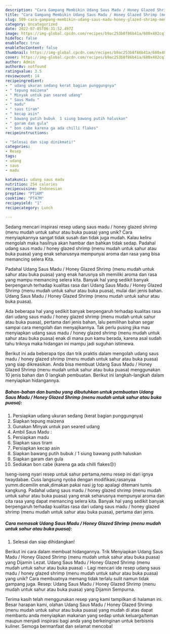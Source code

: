 ```yaml
---
description: "Cara Gampang Membikin Udang Saus Madu / Honey Glazed Shrimp (menu mudah untuk sahur atau buka puasa) yang Lezat"
title: "Cara Gampang Membikin Udang Saus Madu / Honey Glazed Shrimp (menu mudah untuk sahur atau buka puasa) yang Lezat"
slug: 509-cara-gampang-membikin-udang-saus-madu-honey-glazed-shrimp-menu-mudah-untuk-sahur-atau-buka-puasa-yang-lezat
category: Uncategorized
date: 2022-07-05T06:31:52.497Z
image: https://img-global.cpcdn.com/recipes/b9ac253b8f86b41a/680x482cq70/udang-saus-madu-honey-glazed-shrimp-menu-mudah-untuk-sahur-atau-buka-puasa-foto-resep-utama.jpg
hideToc: false
enableToc: true
enableTocContent: false
thumbnail: https://img-global.cpcdn.com/recipes/b9ac253b8f86b41a/680x482cq70/udang-saus-madu-honey-glazed-shrimp-menu-mudah-untuk-sahur-atau-buka-puasa-foto-resep-utama.jpg
cover: https://img-global.cpcdn.com/recipes/b9ac253b8f86b41a/680x482cq70/udang-saus-madu-honey-glazed-shrimp-menu-mudah-untuk-sahur-atau-buka-puasa-foto-resep-utama.jpg
author: Admin
authorAv: notfound
ratingvalue: 3.5
reviewcount: 14
recipeingredient:
- " udang ukuran sedang kerat bagian punggungnya"
- " tepung maizena"
- " Minyak untuk pan seared udang"
- " Saus Madu "
- " madu"
- " saus tiram"
- " kecap asin"
- " bawang putih bubuk  1 siung bawang putih haluskan"
- " garam dan gula"
- " bon cabe karena ga ada chilli flakes"
recipeinstructions:

- "Selesai dan siap dinikmati!"
categories:
- Resep
tags:
- udang
- saus
- madu

katakunci: udang saus madu 
nutrition: 254 calories
recipecuisine: Indonesian
preptime: "PT16M"
cooktime: "PT47M"
recipeyield: "1"
recipecategory: Lunch

---
```





Sedang mencari inspirasi resep udang saus madu / honey glazed shrimp (menu mudah untuk sahur atau buka puasa) yang unik? Cara menyiapkannya sangat tidak susah dan tidak juga mudah. Kalau keliru mengolah maka hasilnya akan hambar dan bahkan tidak sedap. Padahal udang saus madu / honey glazed shrimp (menu mudah untuk sahur atau buka puasa) yang enak seharusnya mempunyai aroma dan rasa yang bisa memancing selera Kita.





Padahal Udang Saus Madu / Honey Glazed Shrimp (menu mudah untuk sahur atau buka puasa) yang enak harusnya sih memiliki aroma dan rasa yang mampu memancing selera kita. Banyak hal yang sedikit banyak berpengaruh terhadap kualitas rasa dari Udang Saus Madu / Honey Glazed Shrimp (menu mudah untuk sahur atau buka puasa), mulai dari jenis bahan. Udang Saus Madu / Honey Glazed Shrimp (menu mudah untuk sahur atau buka puasa).

Ada beberapa hal yang sedikit banyak berpengaruh terhadap kualitas rasa dari udang saus madu / honey glazed shrimp (menu mudah untuk sahur atau buka puasa), pertama dari jenis bahan, lalu pemilihan bahan segar sampai cara mengolah dan menyajikannya. Tak perlu pusing jika mau menyiapkan udang saus madu / honey glazed shrimp (menu mudah untuk sahur atau buka puasa) enak di mana pun kamu berada, karena asal sudah tahu triknya maka hidangan ini mampu jadi suguhan istimewa.






Berikut ini ada beberapa tips dan trik praktis dalam mengolah udang saus madu / honey glazed shrimp (menu mudah untuk sahur atau buka puasa) yang siap dikreasikan. Anda bisa membuat Udang Saus Madu / Honey Glazed Shrimp (menu mudah untuk sahur atau buka puasa) menggunakan 10 jenis bahan dan 0 langkah pembuatan. Berikut ini langkah-langkah dalam menyiapkan hidangannya.

<!--inarticleads1-->

##### Bahan-bahan dan bumbu yang dibutuhkan untuk pembuatan Udang Saus Madu / Honey Glazed Shrimp (menu mudah untuk sahur atau buka puasa):

1. Persiapkan  udang ukuran sedang (kerat bagian punggungnya)
1. Siapkan  tepung maizena
1. Gunakan  Minyak untuk pan seared udang
1. Ambil  Saus Madu :
1. Persiapkan  madu
1. Siapkan  saus tiram
1. Persiapkan  kecap asin
1. Siapkan  bawang putih bubuk / 1 siung bawang putih haluskan
1. Siapkan  garam dan gula
1. Sediakan  bon cabe (karena ga ada chilli flakes😣)


Iseng-iseng nyari resep untuk sahur pertama,nemu resep ini dari ignya twaydabae. Cuss langsung nyoba dengan modifikasi,rasanyaa yumm.dicemilin enak,dimakan pakai nasi jg top apalagi ditemani tumis kangkung. Padahal udang saus madu / honey glazed shrimp (menu mudah untuk sahur atau buka puasa) yang enak seharusnya mempunyai aroma dan cita rasa yang dapat memancing selera kita. Banyak hal yang sedikit banyak berpengaruh terhadap kualitas rasa dari udang saus madu / honey glazed shrimp (menu mudah untuk sahur atau buka puasa), pertama dari jenis. 

<!--inarticleads2-->

##### Cara memasak Udang Saus Madu / Honey Glazed Shrimp (menu mudah untuk sahur atau buka puasa):


1. Selesai dan siap dihidangkan!

Berikut ini cara dalam membuat hidangannya. Trik Menyiapkan Udang Saus Madu / Honey Glazed Shrimp (menu mudah untuk sahur atau buka puasa) yang Dijamin Lezat. Udang Saus Madu / Honey Glazed Shrimp (menu mudah untuk sahur atau buka puasa) - Lagi mencari ide resep udang saus madu / honey glazed shrimp (menu mudah untuk sahur atau buka puasa) yang unik? Cara membuatnya memang tidak terlalu sulit namun tidak gampang juga. Resep: Udang Saus Madu / Honey Glazed Shrimp (menu mudah untuk sahur atau buka puasa) yang Dijamin Sempurna. 

Terima kasih telah menggunakan resep yang kami tampilkan di halaman ini. Besar harapan kami, olahan Udang Saus Madu / Honey Glazed Shrimp (menu mudah untuk sahur atau buka puasa) yang mudah di atas dapat membantu anda menyiapkan makanan yang sedap untuk keluarga/teman maupun menjadi inspirasi bagi anda yang berkeinginan untuk berbisnis kuliner. Semoga bermanfaat dan selamat mencoba!
